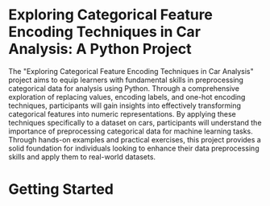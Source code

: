 # Exploring Categorical Feature Encoding Techniques in Car Analysis: A Python Project

The "Exploring Categorical Feature Encoding Techniques in Car Analysis" project aims to equip learners with fundamental skills in preprocessing categorical data for analysis using Python. Through a comprehensive exploration of replacing values, encoding labels, and one-hot encoding techniques, participants will gain insights into effectively transforming categorical features into numeric representations. By applying these techniques specifically to a dataset on cars, participants will understand the importance of preprocessing categorical data for machine learning tasks. Through hands-on examples and practical exercises, this project provides a solid foundation for individuals looking to enhance their data preprocessing skills and apply them to real-world datasets.

# Getting Started



